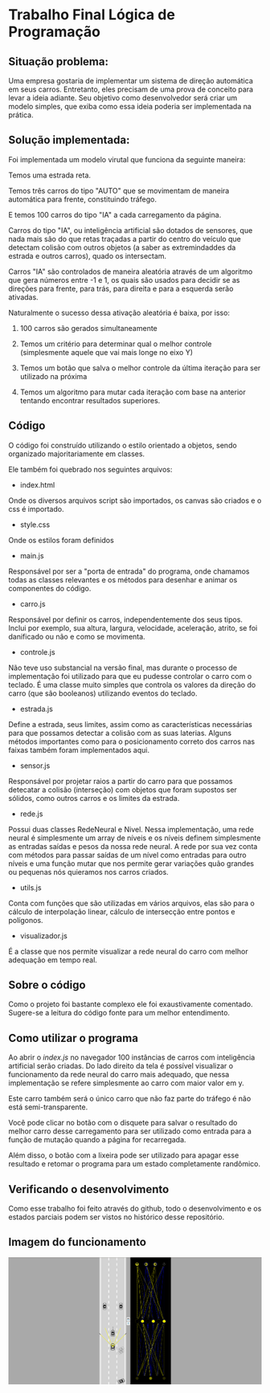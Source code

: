# Trabalho Final Lógica de Programação

## Situação problema:

Uma empresa gostaria de implementar um sistema de direção automática em seus carros. Entretanto, eles precisam de uma prova de conceito para levar a ideia adiante. Seu objetivo como desenvolvedor será criar um modelo simples, que exiba como essa ideia poderia ser implementada na prática. 

## Solução implementada:

Foi implementada um modelo virutal  que funciona da seguinte maneira:

Temos uma estrada reta.

Temos três carros do tipo "AUTO" que se movimentam de maneira automática para frente, constituindo tráfego.

E temos 100 carros do tipo "IA"  a cada carregamento da página.

Carros do tipo "IA", ou inteligência artificial são dotados de sensores, que nada mais são do que retas traçadas a partir do centro do veículo que detectam colisão com outros objetos (a saber as extremindaddes da estrada e outros carros), quado os intersectam.

Carros "IA" são controlados de maneira aleatória através de um algoritmo que gera números entre -1 e 1, os quais são usados para decidir se as direções para frente, para trás, para direita e para a esquerda serão ativadas.

Naturalmente o sucesso dessa ativação aleatória é baixa, por isso:

1. 100 carros são gerados simultaneamente

2. Temos um critério para determinar qual o melhor controle (simplesmente aquele que vai mais longe no eixo Y)

3. Temos um botão que salva o melhor controle da última iteração para ser utilizado na próxima

4. Temos um algoritmo para mutar cada iteração com base na anterior tentando encontrar resultados superiores.

## Código

O código foi construído utilizando o estilo orientado a objetos, sendo organizado majoritariamente em classes.

Ele também foi quebrado nos seguintes arquivos:


- index.html

Onde os diversos arquivos script são importados, os canvas são criados e o css é importado. 

- style.css

Onde os estilos foram definidos 

- main.js 

Responsável por ser a "porta de entrada" do programa, onde chamamos todas as classes relevantes e os métodos para desenhar e animar os componentes do código.

- carro.js

Responsável por definir os carros, independentemente dos seus tipos. Inclui por exemplo, sua altura, largura, velocidade, aceleração, atrito, se foi danificado ou não e como se movimenta.

- controle.js

Não teve uso substancial na versão final, mas durante o processo de implementação foi utilizado para que eu pudesse controlar o carro com o teclado. É uma classe muito simples que controla os valores da direção do carro (que são booleanos) utilizando eventos do teclado.

- estrada.js

Define a estrada, seus limites, assim como as características necessárias para que possamos detectar a colisão com as suas laterias. Alguns métodos importantes como para o posicionamento correto dos carros nas faixas também foram implementados aqui. 

- sensor.js

Responsável por projetar raios a partir do carro para que possamos detecatar a colisão (interseção) com objetos que foram supostos ser sólidos, como outros carros e os limites da estrada.

- rede.js

Possui duas classes RedeNeural e Nivel. Nessa implementação, uma rede neural é simplesmente um array de níveis e os níveis definem simplesmente as entradas saídas e pesos da nossa rede neural. A rede por sua vez conta com métodos para passar saídas de um nível como entradas para outro níveis e uma função mutar que nos permite gerar variações quão grandes ou pequenas nós quieramos nos carros criados.

- utils.js

Conta com funções que são utilizadas em vários arquivos, elas são para o cálculo de interpolação linear, cálculo de intersecção entre pontos e polígonos.

- visualizador.js

É a classe que nos permite visualizar a rede neural do carro com melhor adequação em tempo real.

## Sobre o código

Como o projeto foi bastante complexo ele foi exaustivamente comentado. Sugere-se a leitura do código fonte para um melhor entendimento. 

## Como utilizar o programa

Ao abrir o *index.js* no navegador 100 instâncias de carros com inteligência artificial serão criadas. Do lado direito da tela é possível visualizar o funcionamento da rede neural do carro mais adequado, que nessa implementação se refere simplesmente ao carro com maior valor em y. 

Este carro também será o único carro que não faz parte do tráfego é não está semi-transparente.

Você pode clicar no botão com o disquete para salvar o resultado do melhor carro desse carregamento para ser utilizado como entrada para a função de mutação quando a página for recarregada.

Além disso, o botão com a lixeira pode ser utilizado para apagar esse resultado e retomar o programa para um estado completamente randômico.

## Verificando o desenvolvimento

Como esse trabalho foi feito através do github, todo o desenvolvimento e os estados parciais podem ser vistos no histórico desse repositório.

## Imagem do funcionamento

![carro](./screenshot/img.png)
